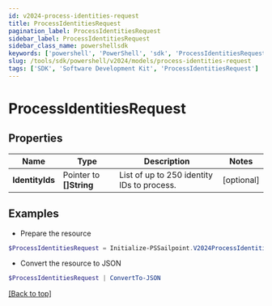 ```yaml
---
id: v2024-process-identities-request
title: ProcessIdentitiesRequest
pagination_label: ProcessIdentitiesRequest
sidebar_label: ProcessIdentitiesRequest
sidebar_class_name: powershellsdk
keywords: ['powershell', 'PowerShell', 'sdk', 'ProcessIdentitiesRequest'] 
slug: /tools/sdk/powershell/v2024/models/process-identities-request
tags: ['SDK', 'Software Development Kit', 'ProcessIdentitiesRequest']
---
```



# ProcessIdentitiesRequest

## Properties

Name | Type | Description | Notes
------------ | ------------- | ------------- | -------------
**IdentityIds** |  Pointer to **[]String** | List of up to 250 identity IDs to process. | [optional] 

## Examples

- Prepare the resource
```powershell
$ProcessIdentitiesRequest = Initialize-PSSailpoint.V2024ProcessIdentitiesRequest  -IdentityIds null
```

- Convert the resource to JSON
```powershell
$ProcessIdentitiesRequest | ConvertTo-JSON
```


[[Back to top]](#) 

